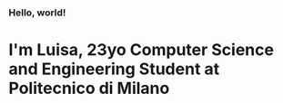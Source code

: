 ### Hello, world!

# I'm Luisa, 23yo Computer Science and Engineering Student at Politecnico di Milano


<!--
**luisacicolini/luisacicolini** is a ✨ _special_ ✨ repository because its `README.md` (this file) appears on your GitHub profile.
-->


